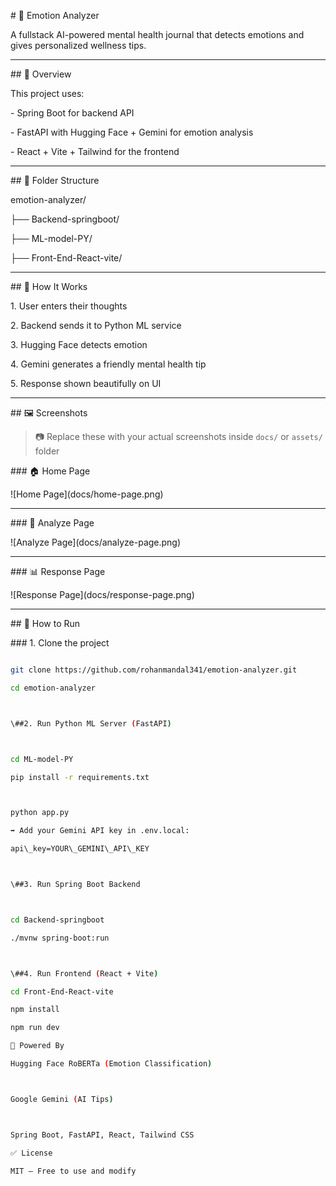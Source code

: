 \# 🧠 Emotion Analyzer



A fullstack AI-powered mental health journal that detects emotions and gives personalized wellness tips.



---



\## 📌 Overview



This project uses:

\- Spring Boot for backend API

\- FastAPI with Hugging Face + Gemini for emotion analysis

\- React + Vite + Tailwind for the frontend



---



\## 📂 Folder Structure



emotion-analyzer/

├── Backend-springboot/

├── ML-model-PY/

├── Front-End-React-vite/



---



\## 🚀 How It Works



1\. User enters their thoughts

2\. Backend sends it to Python ML service

3\. Hugging Face detects emotion

4\. Gemini generates a friendly mental health tip

5\. Response shown beautifully on UI



---



\## 🖼️ Screenshots



> 📷 Replace these with your actual screenshots inside `docs/` or `assets/` folder



\### 🏠 Home Page

!\[Home Page](docs/home-page.png)



---



\### 📝 Analyze Page

!\[Analyze Page](docs/analyze-page.png)



---



\### 📊 Response Page

!\[Response Page](docs/response-page.png)



---



\## 🔧 How to Run



\### 1. Clone the project



```bash

git clone https://github.com/rohanmandal341/emotion-analyzer.git

cd emotion-analyzer



\##2. Run Python ML Server (FastAPI)



cd ML-model-PY

pip install -r requirements.txt



python app.py

➡️ Add your Gemini API key in .env.local:

api\_key=YOUR\_GEMINI\_API\_KEY



\##3. Run Spring Boot Backend



cd Backend-springboot

./mvnw spring-boot:run



\##4. Run Frontend (React + Vite)

cd Front-End-React-vite

npm install

npm run dev

🧠 Powered By

Hugging Face RoBERTa (Emotion Classification)



Google Gemini (AI Tips)



Spring Boot, FastAPI, React, Tailwind CSS

✅ License

MIT – Free to use and modify

